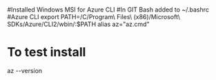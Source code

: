#####
#Installed Windows MSI for Azure CLI 
#In GIT Bash added to ~/.bashrc
#Azure CLI
export PATH=/C/Program\ Files\ \(x86\)/Microsoft\ SDKs/Azure/CLI2/wbin/:$PATH
alias az="az.cmd"
#####
# To test install
az --version
